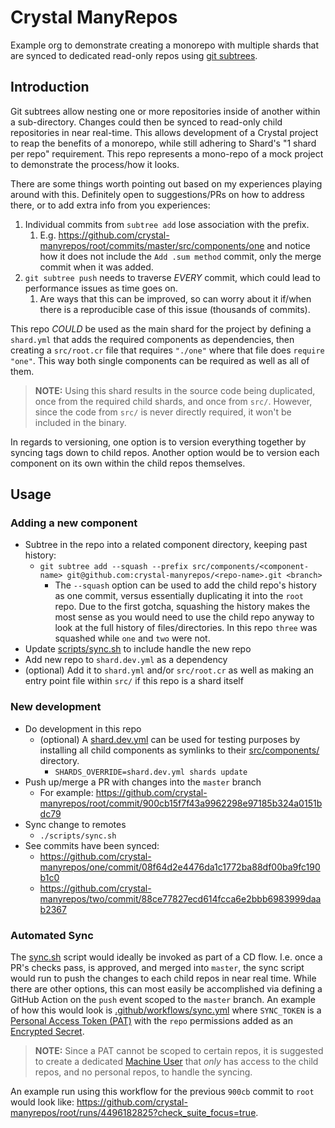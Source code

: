 # Crystal ManyRepos

Example org to demonstrate creating a monorepo with multiple shards that are synced to dedicated read-only repos using [git subtrees](https://www.atlassian.com/git/tutorials/git-subtree).

## Introduction

Git subtrees allow nesting one or more repositories inside of another within a sub-directory. Changes could then be synced to read-only child repositories in near real-time. This allows development of a Crystal project to reap the benefits of a monorepo, while still adhering to Shard's "1 shard per repo" requirement. This repo represents a mono-repo of a mock project to demonstrate the process/how it looks.

There are some things worth pointing out based on my experiences playing around with this. Definitely open to suggestions/PRs on how to address there, or to add extra info from you experiences:

1. Individual commits from `subtree add` lose association with the prefix.
   1. E.g. https://github.com/crystal-manyrepos/root/commits/master/src/components/one and notice how it does not include the `Add .sum method` commit, only the merge commit when it was added.
2. `git subtree push` needs to traverse _EVERY_ commit, which could lead to performance issues as time goes on.
   1. Are ways that this can be improved, so can worry about it if/when there is a reproducible case of this issue (thousands of commits).

This repo _COULD_ be used as the main shard for the project by defining a `shard.yml` that adds the required components as dependencies, then creating a `src/root.cr` file that requires `"./one"` where that file does `require "one"`. This way both single components can be required as well as all of them.

> **NOTE:** Using this shard results in the source code being duplicated, once from the required child shards, and once from `src/`.  However, since the code from `src/` is never directly required, it won't be included in the binary.

In regards to versioning, one option is to version everything together by syncing tags down to child repos. Another option would be to version each component on its own within the child repos themselves.

## Usage

### Adding a new component

* Subtree in the repo into a related component directory, keeping past history:
  * `git subtree add --squash --prefix src/components/<component-name> git@github.com:crystal-manyrepos/<repo-name>.git <branch>`
    * The `--squash` option can be used to add the child repo's history as one commit, versus essentially duplicating it into the `root` repo. Due to the first gotcha, squashing the history makes the most sense as you would need to use the child repo anyway to look at the full history of files/directories. In this repo `three` was squashed while `one` and `two` were not.
* Update [scripts/sync.sh](scripts/sync.sh) to include handle the new repo
* Add new repo to `shard.dev.yml` as a dependency
* (optional) Add it to `shard.yml` and/or `src/root.cr` as well as making an entry point file within `src/` if this repo is a shard itself

### New development

* Do development in this repo
  * (optional) A  [shard.dev.yml](shard.dev.yml) can be used for testing purposes by installing all child components as symlinks to their [src/components/](src/components/) directory.
    * `SHARDS_OVERRIDE=shard.dev.yml shards update`
* Push up/merge a PR with changes into the `master` branch
  * For example: https://github.com/crystal-manyrepos/root/commit/900cb15f7f43a9962298e97185b324a0151bdc79
* Sync change to remotes
  * `./scripts/sync.sh`
* See commits have been synced:
  * https://github.com/crystal-manyrepos/one/commit/08f64d2e4476da1c1772ba88df00ba9fc190b1c0
  * https://github.com/crystal-manyrepos/two/commit/88ce77827ecd614fcca6e2bbb6983999daab2367

### Automated Sync

The [sync.sh](scripts/sync.sh) script would ideally be invoked as part of a CD flow. I.e. once a PR's checks pass, is approved, and merged into `master`, the sync script would run to push the changes to each child repos in near real time. While there are other options, this can most easily be accomplished via defining a GitHub Action on the `push` event scoped to the `master` branch. An example of how this would look is [.github/workflows/sync.yml](.github/workflows/sync.yml) where `SYNC_TOKEN` is a [Personal Access Token (PAT)](https://docs.github.com/en/authentication/keeping-your-account-and-data-secure/creating-a-personal-access-token) with the `repo` permissions added as an [Encrypted Secret](https://docs.github.com/en/actions/security-guides/encrypted-secrets).

> **NOTE:** Since a PAT cannot be scoped to certain repos, it is suggested to create a dedicated [Machine User](https://docs.github.com/en/developers/overview/managing-deploy-keys#machine-users) that _only_ has access to the child repos, and no personal repos, to handle the syncing.

An example run using this workflow for the previous `900cb` commit to `root` would look like: https://github.com/crystal-manyrepos/root/runs/4496182825?check_suite_focus=true.
